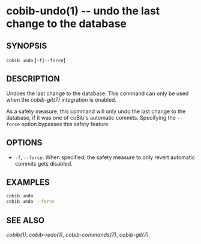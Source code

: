 cobib-undo(1) -- undo the last change to the database
=====================================================

## SYNOPSIS

`cobib undo` [`-f|--force`]

## DESCRIPTION

Undoes the last change to the database.
This command can only be used when the *cobib-git(7)* integration is enabled.

As a safety measure, this command will only undo the last change to the database, if it was one of coBib's automatic commits.
Specifying the `--force` option bypasses this safety feature.

## OPTIONS

  * `-f`, `--force`:
    When specified, the safety measure to only revert automatic commits gets disabled.

## EXAMPLES

```bash
cobib undo
cobib undo --force
```

## SEE ALSO

*cobib(1)*, *cobib-redo(1)*, *cobib-commands(7)*, *cobib-git(7)*

[//]: # ( vim: set ft=markdown tw=0: )
